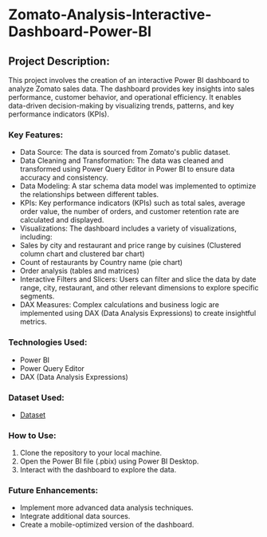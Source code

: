 # Zomato-Analysis-Interactive-Dashboard-Power-BI
## Project Description:
This project involves the creation of an interactive Power BI dashboard to analyze Zomato sales data. The dashboard provides key insights into sales performance, customer behavior, and operational efficiency. It enables data-driven decision-making by visualizing trends, patterns, and key performance indicators (KPIs).

### Key Features:

* Data Source: The data is sourced from Zomato's public dataset.
* Data Cleaning and Transformation: The data was cleaned and transformed using Power Query Editor in Power BI to ensure data accuracy and consistency.
* Data Modeling: A star schema data model was implemented to optimize the relationships between different tables.
* KPIs: Key performance indicators (KPIs) such as total sales, average order value, the number of orders, and customer retention rate are calculated and displayed.
* Visualizations: The dashboard includes a variety of visualizations, including:
* Sales by city and restaurant and price range by cuisines (Clustered column chart and clustered bar chart)
* Count of restaurants by Country name (pie chart)
* Order analysis (tables and matrices)
* Interactive Filters and Slicers: Users can filter and slice the data by date range, city, restaurant, and other relevant dimensions to explore specific segments.
* DAX Measures: Complex calculations and business logic are implemented using DAX (Data Analysis Expressions) to create insightful metrics.

### Technologies Used:

* Power BI
* Power Query Editor
* DAX (Data Analysis Expressions)

### Dataset Used:

- <a href = "https://github.com/Aafiya200/Zomato-Analysis-Dashboard-Power-BI/blob/main/Zomata%20-%20Copy.xlsx" >Dataset</a>

### How to Use:

1. Clone the repository to your local machine.
2. Open the Power BI file (.pbix) using Power BI Desktop.
3. Interact with the dashboard to explore the data.

### Future Enhancements:

* Implement more advanced data analysis techniques.
* Integrate additional data sources.
* Create a mobile-optimized version of the dashboard.



